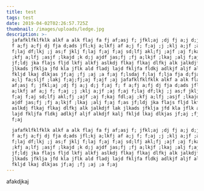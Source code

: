 ```yaml
---
title: test
tags: test
date: 2019-04-02T02:26:57.725Z
thumbnail: /images/uploads/ledge.jpg
description: >-
  jafafklfklfklk alkf a alk flaj fa fj af;asj f; jfkl;aj ;dj fj a;j d;j f;aj f;
  f a;fj a;fj dj fja d;ads jfl;kj a;lkfj af a;j f; f;aj ;j ;klj a;jf ;aj f;aj
  f;laj df;lkj ;j as;f jklj f;laj f;aj f;aj sd;lfj akl;fj ;ajf ;aj f;kaj fdl;aj
  ;kfj a;lfj ;asjf ;lkajd ;k d;j ajdf jas;fj ;fj a;lkjf ;lkaj ;alj f;aj f;as
  jf;ldj jka flajs fljd lkfj alkfj aslkdj flkaj flkaj dlfkj alk jalkdjf lak
  jlkads jfklja jfd kla jflk ald fladj lajd fkljfa fldkj adlkjf aljf alkdjf kalj
  fkljd lkaj dlkjas jf;aj ;fj ;aj ;a f;aj f;lsdaj f;laj f;lja fja d;fja ;lfj
  a;lj fa;sljf ;lakj f;aj;fj;aj f;ajf ;aj jafafklfklfklk alkf a alk flaj fa fj
  af;asj f; jfkl;aj ;dj fj a;j d;j f;aj f; f a;fj a;fj dj fja d;ads jfl;kj
  a;lkfj af a;j f; f;aj ;j ;klj a;jf ;aj f;aj f;laj df;lkj ;j as;f jklj f;laj
  f;aj f;aj sd;lfj akl;fj ;ajf ;aj f;kaj fdl;aj ;kfj a;lfj ;asjf ;lkajd ;k d;j
  ajdf jas;fj ;fj a;lkjf ;lkaj ;alj f;aj f;as jf;ldj jka flajs fljd lkfj alkfj
  aslkdj flkaj flkaj dlfkj alk jalkdjf lak jlkads jfklja jfd kla jflk ald fladj
  lajd fkljfa fldkj adlkjf aljf alkdjf kalj fkljd lkaj dlkjas jf;aj ;fj ;aj ;a
  f;aj 

  jafafklfklfklk alkf a alk flaj fa fj af;asj f; jfkl;aj ;dj fj a;j d;j f;aj f;
  f a;fj a;fj dj fja d;ads jfl;kj a;lkfj af a;j f; f;aj ;j ;klj a;jf ;aj f;aj
  f;laj df;lkj ;j as;f jklj f;laj f;aj f;aj sd;lfj akl;fj ;ajf ;aj f;kaj fdl;aj
  ;kfj a;lfj ;asjf ;lkajd ;k d;j ajdf jas;fj ;fj a;lkjf ;lkaj ;alj f;aj f;as
  jf;ldj jka flajs fljd lkfj alkfj aslkdj flkaj flkaj dlfkj alk jalkdjf lak
  jlkads jfklja jfd kla jflk ald fladj lajd fkljfa fldkj adlkjf aljf alkdjf kalj
  fkljd lkaj dlkjas jf;aj ;fj ;aj ;a f;aj
---
```

afakdjkaj
